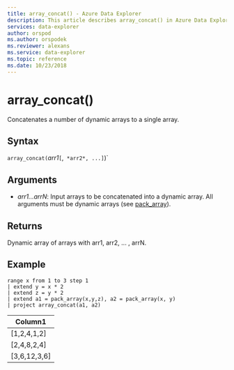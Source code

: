 ```yaml
---
title: array_concat() - Azure Data Explorer
description: This article describes array_concat() in Azure Data Explorer.
services: data-explorer
author: orspod
ms.author: orspodek
ms.reviewer: alexans
ms.service: data-explorer
ms.topic: reference
ms.date: 10/23/2018
---
```

# array_concat()

Concatenates a number of dynamic arrays to a single array.

## Syntax

`array_concat(`*arr1*`[`,` *arr2*, ...]`)`

## Arguments

* *arr1...arrN*: Input arrays to be concatenated into a dynamic array. All arguments must be dynamic arrays (see [pack_array](packarrayfunction.md)). 

## Returns

Dynamic array of arrays with arr1, arr2, ... , arrN.

## Example

<!-- csl: https://help.apl.windows.net:443/Samples -->
```apl
range x from 1 to 3 step 1
| extend y = x * 2
| extend z = y * 2
| extend a1 = pack_array(x,y,z), a2 = pack_array(x, y)
| project array_concat(a1, a2)
```

|Column1|
|---|
|[1,2,4,1,2]|
|[2,4,8,2,4]|
|[3,6,12,3,6]|
